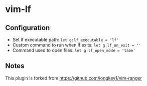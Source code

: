 # vim-lf

## Configuration

* Set lf executable path: `let g:lf_executable = 'lf'`
* Custom command to run when lf exits: `let g:lf_on_exit = ''`
* Command used to open files: `let g:lf_open_mode = 'tabe'`

## Notes

This plugin is forked from https://github.com/longkey1/vim-ranger
